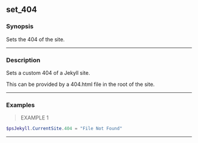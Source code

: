 set_404
-------

### Synopsis
Sets the 404 of the site.

---

### Description

Sets a custom 404 of a Jekyll site.  

This can be provided by a 404.html file in the root of the site.

---

### Examples
> EXAMPLE 1

```PowerShell
$psJekyll.CurrentSite.404 = "File Not Found"
```

---
